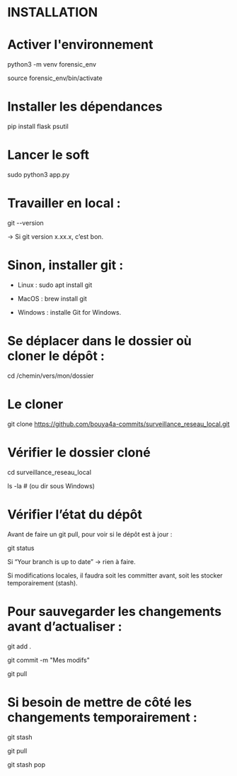 # INSTALLATION

# Activer l'environnement

python3 -m venv forensic_env

source forensic_env/bin/activate

# Installer les dépendances
pip install flask psutil

# Lancer le soft
sudo python3 app.py         



##
##

# Travailler en local : 

git --version

-> Si git version x.xx.x, c’est bon.

# Sinon, installer git :

* Linux : sudo apt install git

* MacOS : brew install git
  
* Windows : installe Git for Windows.

# Se déplacer dans le dossier où cloner le dépôt :

cd /chemin/vers/mon/dossier

# Le cloner

git clone https://github.com/bouya4a-commits/surveillance_reseau_local.git

# Vérifier le dossier cloné

cd surveillance_reseau_local

ls -la   # (ou dir sous Windows)



# Vérifier l’état du dépôt

Avant de faire un git pull, pour voir si le dépôt est à jour :

git status

Si “Your branch is up to date” → rien à faire.

Si modifications locales, il faudra soit les committer avant, soit les stocker temporairement (stash).



# Pour sauvegarder les changements avant d’actualiser :

git add .

git commit -m "Mes modifs"

git pull


# Si besoin de mettre de côté les changements temporairement :

git stash

git pull

git stash pop
